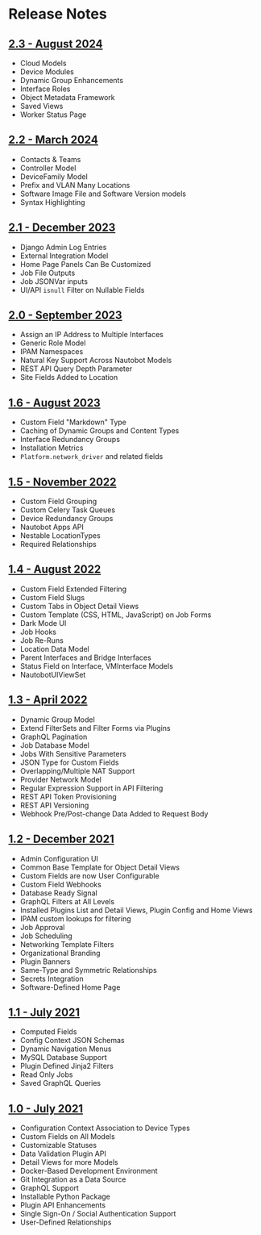 # Release Notes

## [2.3 - August 2024](version-2.3.md)

* Cloud Models
* Device Modules
* Dynamic Group Enhancements
* Interface Roles
* Object Metadata Framework
* Saved Views
* Worker Status Page

## [2.2 - March 2024](version-2.2.md)

* Contacts & Teams
* Controller Model
* DeviceFamily Model
* Prefix and VLAN Many Locations
* Software Image File and Software Version models
* Syntax Highlighting

## [2.1 - December 2023](version-2.1.md)

* Django Admin Log Entries
* External Integration Model
* Home Page Panels Can Be Customized
* Job File Outputs
* Job JSONVar inputs
* UI/API `isnull` Filter on Nullable Fields

## [2.0 - September 2023](version-2.0.md)

* Assign an IP Address to Multiple Interfaces
* Generic Role Model
* IPAM Namespaces
* Natural Key Support Across Nautobot Models
* REST API Query Depth Parameter
* Site Fields Added to Location

## [1.6 - August 2023](version-1.6.md)

* Custom Field "Markdown" Type
* Caching of Dynamic Groups and Content Types
* Interface Redundancy Groups
* Installation Metrics
* `Platform.network_driver` and related fields

## [1.5 - November 2022](version-1.5.md)

* Custom Field Grouping
* Custom Celery Task Queues
* Device Redundancy Groups
* Nautobot Apps API
* Nestable LocationTypes
* Required Relationships

## [1.4 - August 2022](version-1.4.md)

* Custom Field Extended Filtering
* Custom Field Slugs
* Custom Tabs in Object Detail Views
* Custom Template (CSS, HTML, JavaScript) on Job Forms
* Dark Mode UI
* Job Hooks
* Job Re-Runs
* Location Data Model
* Parent Interfaces and Bridge Interfaces
* Status Field on Interface, VMInterface Models
* NautobotUIViewSet

## [1.3 - April 2022](version-1.3.md)

* Dynamic Group Model
* Extend FilterSets and Filter Forms via Plugins
* GraphQL Pagination
* Job Database Model
* Jobs With Sensitive Parameters
* JSON Type for Custom Fields
* Overlapping/Multiple NAT Support
* Provider Network Model
* Regular Expression Support in API Filtering
* REST API Token Provisioning
* REST API Versioning
* Webhook Pre/Post-change Data Added to Request Body

## [1.2 - December 2021](version-1.2.md)

* Admin Configuration UI
* Common Base Template for Object Detail Views
* Custom Fields are now User Configurable
* Custom Field Webhooks
* Database Ready Signal
* GraphQL Filters at All Levels
* Installed Plugins List and Detail Views, Plugin Config and Home Views
* IPAM custom lookups for filtering
* Job Approval
* Job Scheduling
* Networking Template Filters
* Organizational Branding
* Plugin Banners
* Same-Type and Symmetric Relationships
* Secrets Integration
* Software-Defined Home Page

## [1.1 - July 2021](version-1.1.md)

* Computed Fields
* Config Context JSON Schemas
* Dynamic Navigation Menus
* MySQL Database Support
* Plugin Defined Jinja2 Filters
* Read Only Jobs
* Saved GraphQL Queries

## [1.0 - July 2021](version-1.0.md)

* Configuration Context Association to Device Types
* Custom Fields on All Models
* Customizable Statuses
* Data Validation Plugin API
* Detail Views for more Models
* Docker-Based Development Environment
* Git Integration as a Data Source
* GraphQL Support
* Installable Python Package
* Plugin API Enhancements
* Single Sign-On / Social Authentication Support
* User-Defined Relationships
